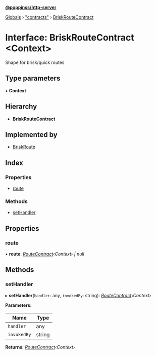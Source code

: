 **[@poppinss/http-server](../README.md)**

[Globals](../README.md) › ["contracts"](../modules/_contracts_.md) › [BriskRouteContract](_contracts_.briskroutecontract.md)

# Interface: BriskRouteContract <**Context**>

Shape for brisk/quick routes

## Type parameters

▪ **Context**

## Hierarchy

* **BriskRouteContract**

## Implemented by

* [BriskRoute](../classes/_router_briskroute_.briskroute.md)

## Index

### Properties

* [route](_contracts_.briskroutecontract.md#route)

### Methods

* [setHandler](_contracts_.briskroutecontract.md#sethandler)

## Properties

###  route

• **route**: *[RouteContract](_contracts_.routecontract.md)‹Context› | null*

## Methods

###  setHandler

▸ **setHandler**(`handler`: any, `invokedBy`: string): *[RouteContract](_contracts_.routecontract.md)‹Context›*

**Parameters:**

Name | Type |
------ | ------ |
`handler` | any |
`invokedBy` | string |

**Returns:** *[RouteContract](_contracts_.routecontract.md)‹Context›*